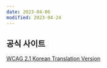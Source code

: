 ```yaml
---
date: 2023-04-06
modified: 2023-04-24
---
```


## 공식 사이트

[WCAG 2.1 Korean Translation Version](http://www.kwacc.or.kr/WAI/wcag21/)
